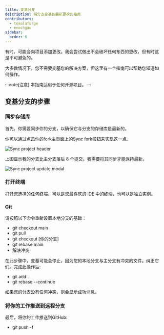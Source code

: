 ```yaml
---
title: 变基分支
description: 将分支变基到最新更改的指南
contributors:
  - tomalaforge
  - enochgao
sidebar:
  order: 6
---
```


有时，可能会向项目添加更改。我会尝试做出不会破坏任何东西的更改，但有时这是不可避免的。

大多数情况下，您不需要变基您的解决方案，但这里有一个指南可以帮助您知道如何操作。

:::note[注意]
本指南适用于任何开源项目。
:::

## 变基分支的步骤

### 同步存储库

首先，你需要同步你的分支，以确保它与分支的存储库是最新的。

你可以通过点击你的fork主页面上的Sync fork按钮来实现这一点。

![Sync project header](../../../../assets/fork-sync.png)

上图显示我的分支比主分支落后 8 个提交，我需要将其同步才能保持最新。

![Sync project update modal](../../../../assets/sync-fork-update.png)

### 打开终端

打开您选择的任何终端，可以是您最喜欢的 IDE 中的终端，也可以是独立实例。

### Git

请按照以下命令重新设置本地分支的基础：

- git checkout main
- git pull
- git checkout [你的分支]
- git rebase main
- 解决冲突

在此步骤中，变基可能会停止，因为您的本地分支与主分支有冲突的文件。纠正它们。完成此操作后:

- git add .
- git rebase --continue

如果您的分支没有任何冲突，则会显示成功消息。

### 将你的工作推送到远程分支

最后，将你的工作推送到GitHub:

- git push -f
